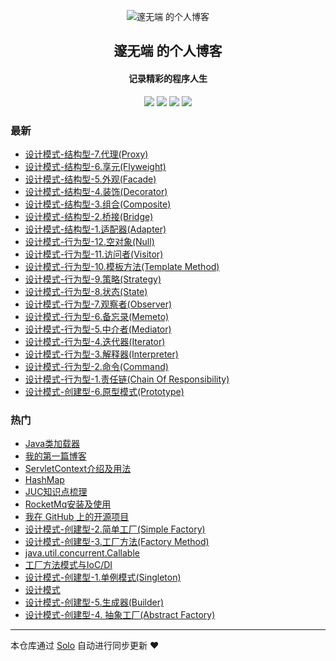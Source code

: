 <p align="center"><img alt="邃无端 的个人博客" src="https://static.b3log.org/images/brand/solo-32.png"></p><h2 align="center">
邃无端 的个人博客
</h2>

<h4 align="center">记录精彩的程序人生</h4>
<p align="center"><a title="邃无端 的个人博客" target="_blank" href="https://github.com/edhugo88/solo-blog"><img src="https://img.shields.io/github/last-commit/edhugo88/solo-blog.svg?style=flat-square&color=FF9900"></a>
<a title="GitHub repo size in bytes" target="_blank" href="https://github.com/edhugo88/solo-blog"><img src="https://img.shields.io/github/repo-size/edhugo88/solo-blog.svg?style=flat-square"></a>
<a title="Solo Version" target="_blank" href="https://github.com/b3log/solo/releases"><img src="https://img.shields.io/badge/solo-3.6.6-f1e05a.svg?style=flat-square&color=blueviolet"></a>
<a title="Hits" target="_blank" href="https://github.com/b3log/hits"><img src="https://hits.b3log.org/edhugo88/solo-blog.svg"></a></p>

### 最新

* [设计模式-结构型-7.代理(Proxy)](http://blog.hugoyisang.top/articles/2019/11/17/1573983621503.html)
* [设计模式-结构型-6.享元(Flyweight)](http://blog.hugoyisang.top/articles/2019/11/17/1573983455183.html)
* [设计模式-结构型-5.外观(Facade)](http://blog.hugoyisang.top/articles/2019/11/17/1573983343996.html)
* [设计模式-结构型-4.装饰(Decorator)](http://blog.hugoyisang.top/articles/2019/11/17/1573983258791.html)
* [设计模式-结构型-3.组合(Composite)](http://blog.hugoyisang.top/articles/2019/11/17/1573983140227.html)
* [设计模式-结构型-2.桥接(Bridge)](http://blog.hugoyisang.top/articles/2019/11/17/1573982942155.html)
* [设计模式-结构型-1.适配器(Adapter)](http://blog.hugoyisang.top/articles/2019/11/17/1573982728810.html)
* [设计模式-行为型-12.空对象(Null)](http://blog.hugoyisang.top/articles/2019/11/17/1573982566030.html)
* [设计模式-行为型-11.访问者(Visitor)](http://blog.hugoyisang.top/articles/2019/11/17/1573982094888.html)
* [设计模式-行为型-10.模板方法(Template Method)](http://blog.hugoyisang.top/articles/2019/11/17/1573981749830.html)
* [设计模式-行为型-9.策略(Strategy)](http://blog.hugoyisang.top/articles/2019/11/17/1573963403079.html)
* [设计模式-行为型-8.状态(State)](http://blog.hugoyisang.top/articles/2019/11/16/1573895433498.html)
* [设计模式-行为型-7.观察者(Observer)](http://blog.hugoyisang.top/articles/2019/11/15/1573813516479.html)
* [设计模式-行为型-6.备忘录(Memeto)](http://blog.hugoyisang.top/articles/2019/11/15/1573812994276.html)
* [设计模式-行为型-5.中介者(Mediator)](http://blog.hugoyisang.top/articles/2019/11/15/1573807205910.html)
* [设计模式-行为型-4.迭代器(Iterator)](http://blog.hugoyisang.top/articles/2019/11/15/1573805774122.html)
* [设计模式-行为型-3.解释器(Interpreter)](http://blog.hugoyisang.top/articles/2019/11/15/1573804482775.html)
* [设计模式-行为型-2.命令(Command)](http://blog.hugoyisang.top/articles/2019/11/15/1573803036645.html)
* [设计模式-行为型-1.责任链(Chain Of Responsibility)](http://blog.hugoyisang.top/articles/2019/11/15/1573802509666.html)
* [设计模式-创建型-6.原型模式(Prototype)](http://blog.hugoyisang.top/articles/2019/11/15/1573802248557.html)

### 热门

* [Java类加载器](http://blog.hugoyisang.top/articles/2019/11/08/1573177125535.html)
* [我的第一篇博客](http://blog.hugoyisang.top/articles/2019/11/07/1573129928941.html)
* [ServletContext介绍及用法](http://blog.hugoyisang.top/articles/2019/11/08/1573183839966.html)
* [HashMap](http://blog.hugoyisang.top/articles/2019/11/08/1573184701635.html)
* [JUC知识点梳理](http://blog.hugoyisang.top/articles/2019/11/12/1573571446386.html)
* [RocketMq安装及使用](http://blog.hugoyisang.top/articles/2019/11/08/1573186330802.html)
* [我在 GitHub 上的开源项目](http://blog.hugoyisang.top/my-github-repos)
* [设计模式-创建型-2.简单工厂(Simple Factory)](http://blog.hugoyisang.top/articles/2019/11/15/1573800930537.html)
* [设计模式-创建型-3.工厂方法(Factory Method)](http://blog.hugoyisang.top/articles/2019/11/15/1573801121191.html)
* [java.util.concurrent.Callable](http://blog.hugoyisang.top/articles/2019/11/14/1573698893916.html)
* [工厂方法模式与IoC/DI](http://blog.hugoyisang.top/articles/2019/11/14/1573721718573.html)
* [设计模式-创建型-1.单例模式(Singleton)](http://blog.hugoyisang.top/articles/2019/11/15/1573800735201.html)
* [设计模式](http://blog.hugoyisang.top/articles/2019/11/15/1573799570673.html)
* [设计模式-创建型-5.生成器(Builder)](http://blog.hugoyisang.top/articles/2019/11/15/1573801764806.html)
* [设计模式-创建型-4. 抽象工厂(Abstract Factory)](http://blog.hugoyisang.top/articles/2019/11/15/1573801623519.html)



---

本仓库通过 [Solo](https://github.com/b3log/solo) 自动进行同步更新 ❤️ 